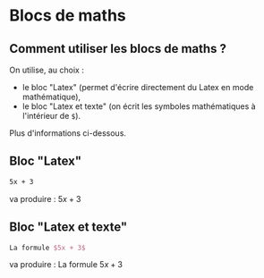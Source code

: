 # Blocs de maths

## Comment utiliser les blocs de maths ?

On utilise, au choix :
- le bloc "Latex" (permet d'écrire directement du Latex en mode mathématique),
- le bloc "Latex et texte" (on écrit les symboles mathématiques à l'intérieur de `$`).

Plus d'informations ci-dessous.

## Bloc "Latex"

```tex
5x + 3
```
va produire :
$5x+3$


## Bloc "Latex et texte"

```tex
La formule $5x + 3$
```
va produire :
La formule $5x+3$
